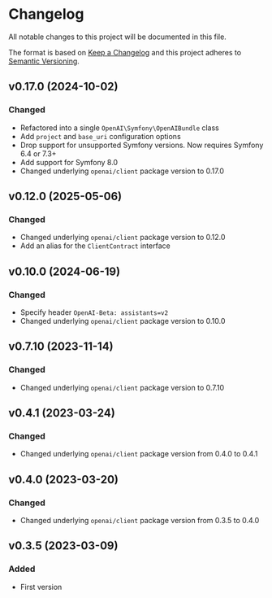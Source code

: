 # Changelog
All notable changes to this project will be documented in this file.

The format is based on [Keep a Changelog](http://keepachangelog.com/)
and this project adheres to [Semantic Versioning](http://semver.org/).

## v0.17.0 (2024-10-02)
### Changed
- Refactored into a single `OpenAI\Symfony\OpenAIBundle` class
- Add `project` and `base_uri` configuration options
- Drop support for unsupported Symfony versions. Now requires Symfony 6.4 or 7.3+
- Add support for Symfony 8.0
- Changed underlying `openai/client` package version to 0.17.0

## v0.12.0 (2025-05-06)
### Changed
- Changed underlying `openai/client` package version to 0.12.0
- Add an alias for the `ClientContract` interface

## v0.10.0 (2024-06-19)
### Changed
- Specify header `OpenAI-Beta: assistants=v2`
- Changed underlying `openai/client` package version to 0.10.0

## v0.7.10 (2023-11-14)
### Changed
- Changed underlying `openai/client` package version to 0.7.10

## v0.4.1 (2023-03-24)
### Changed
- Changed underlying `openai/client` package version from 0.4.0 to 0.4.1

## v0.4.0 (2023-03-20)
### Changed
- Changed underlying `openai/client` package version from 0.3.5 to 0.4.0

## v0.3.5 (2023-03-09)
### Added
- First version
